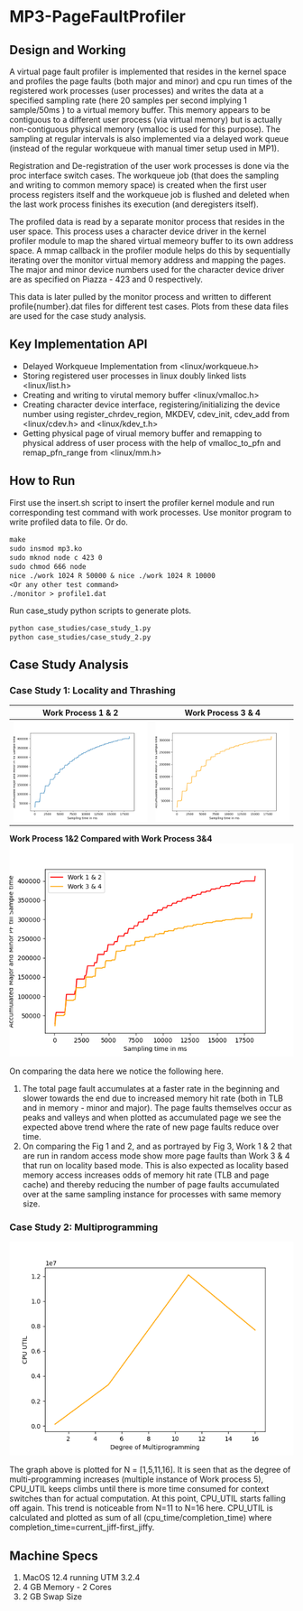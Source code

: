 # MP3-PageFaultProfiler

## Design and Working

A virtual page fault profiler is implemented that resides in the kernel space and profiles the page faults (both major and minor) and cpu run times of the registered work processes (user processes) and writes the data at a specified sampling rate (here 20 samples per second implying 1 sample/50ms ) to a virtual memory buffer. This memory appears to be contiguous to a different user process (via virtual memory) but is actually non-contiguous physical memory (vmalloc is used for this purpose). The sampling at regular intervals is also implemented via a delayed work queue (instead of the regular workqueue with manual timer setup used in MP1).

Registration and De-registration of the user work processes is done via the proc interface switch cases. The workqueue job (that does the sampling and writing to common memory space) is created when the first user process registers itself and the workqueue job is flushed and deleted when the last work process finishes its execution (and deregisters itself).

The profiled data is read by a separate monitor process that resides in the user space. This process uses a character device driver in the kernel profiler module to map the shared virtual memeory buffer to its own address space. A mmap callback in the profiler module helps do this by sequentially iterating over the monitor virtual memory address and mapping the pages. The major and minor device numbers used for the character device driver are as specified on Piazza - 423 and 0 respectively.

This data is later pulled by the monitor process and written to different profile{number}.dat files for different test cases. Plots from these data files are used for the case study analysis.

## Key Implementation API
- Delayed Workqueue Implementation from \<linux/workqueue.h>
- Storing registered user processes in linux doubly linked lists \<linux/list.h>
- Creating and writing to virutal memory buffer \<linux/vmalloc.h>
- Creating character device interface, registering/initializing the device number using register_chrdev_region, MKDEV, cdev_init, cdev_add from \<linux/cdev.h> and <linux/kdev_t.h>
- Getting physical page of virual memory buffer and remapping to physical address of user process with the help of vmalloc_to_pfn and remap_pfn_range from \<linux/mm.h>

## How to Run

First use the insert.sh script to insert the profiler kernel module and run corresponding test command with work processes. Use monitor program to write profiled data to file. Or do.

```
make
sudo insmod mp3.ko
sudo mknod node c 423 0
sudo chmod 666 node
nice ./work 1024 R 50000 & nice ./work 1024 R 10000 
<Or any other test command>
./monitor > profile1.dat
```

Run case_study python scripts to generate plots.
```
python case_studies/case_study_1.py
python case_studies/case_study_2.py
```

## Case Study Analysis

### Case Study 1: Locality and Thrashing

Work Process 1 & 2             |  Work Process 3 & 4
:-------------------------:|:-------------------------:
![case_study_1_work_1_2.png](plots/case_study_1_work_1_2.png)  |  ![case_study_1_work_3_4.png](plots/case_study_1_work_3_4.png)

**Work Process 1&2 Compared with Work Process 3&4**
![case_study_1_compare](plots/case_study_1_compare_work_1_2_work_3_4.png)

On comparing the data here we notice the following here.
1. The total page fault accumulates at a faster rate in the beginning and slower towards the end due to increased memory hit rate (both in TLB and in memory - minor and major). The page faults themselves occur as peaks and valleys and when plotted as accumulated page we see the expected above trend where the rate of new page faults reduce over time. 
2. On comparing the Fig 1 and 2, and as portrayed by Fig 3, Work 1 & 2 that are run in random access mode show more page faults than Work 3 & 4 that run on locality based mode. This is also expected as locality based memory access increases odds of memory hit rate (TLB and page cache) and thereby reducing the number of page faults accumulated over at the same sampling instance for processes with same memory size.
   
### Case Study 2: Multiprogramming

![case_study_2_work_5](plots/case_study_2_work_5.png)

The graph above is plotted for N = [1,5,11,16]. It is seen that as the degree of multi-programming increases (multiple instance of Work process 5), CPU_UTIL keeps climbs until there is more time consumed for context switches than for actual computation. At this point, CPU_UTIL starts falling off again. This trend is noticeable from N=11 to N=16 here. CPU_UTIL is calculated and plotted as sum of all (cpu_time/completion_time) where completion_time=current_jiff-first_jiffy.


## Machine Specs

1. MacOS 12.4 running UTM 3.2.4
2. 4 GB Memory - 2 Cores
3. 2 GB Swap Size
